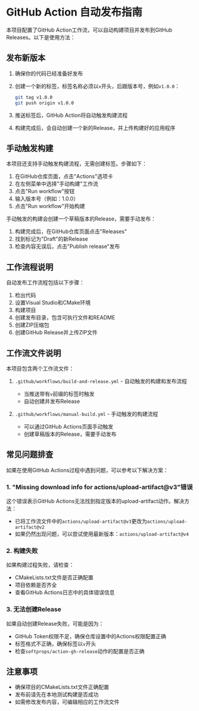 # GitHub Action 自动发布指南

本项目配置了GitHub Action工作流，可以自动构建项目并发布到GitHub Releases。以下是使用方法：

## 发布新版本

1. 确保你的代码已经准备好发布
2. 创建一个新的标签，标签名称必须以`v`开头，后跟版本号，例如`v1.0.0`：

   ```bash
   git tag v1.0.0
   git push origin v1.0.0
   ```

3. 推送标签后，GitHub Action将自动触发构建流程
4. 构建完成后，会自动创建一个新的Release，并上传构建好的应用程序

## 手动触发构建

本项目还支持手动触发构建流程，无需创建标签。步骤如下：

1. 在GitHub仓库页面，点击"Actions"选项卡
2. 在左侧菜单中选择"手动构建"工作流
3. 点击"Run workflow"按钮
4. 输入版本号（例如：1.0.0）
5. 点击"Run workflow"开始构建

手动触发的构建会创建一个草稿版本的Release，需要手动发布：

1. 构建完成后，在GitHub仓库页面点击"Releases"
2. 找到标记为"Draft"的新Release
3. 检查内容无误后，点击"Publish release"发布

## 工作流程说明

自动发布工作流程包括以下步骤：

1. 检出代码
2. 设置Visual Studio和CMake环境
3. 构建项目
4. 创建发布目录，包含可执行文件和README
5. 创建ZIP压缩包
6. 创建GitHub Release并上传ZIP文件

## 工作流文件说明

本项目包含两个工作流文件：

1. `.github/workflows/build-and-release.yml` - 自动触发的构建和发布流程
   - 当推送带有`v`前缀的标签时触发
   - 自动创建并发布Release

2. `.github/workflows/manual-build.yml` - 手动触发的构建流程
   - 可以通过GitHub Actions页面手动触发
   - 创建草稿版本的Release，需要手动发布

## 常见问题排查

如果在使用GitHub Actions过程中遇到问题，可以参考以下解决方案：

### 1. "Missing download info for actions/upload-artifact@v3"错误

这个错误表示GitHub Actions无法找到指定版本的upload-artifact动作。解决方法：

- 已将工作流文件中的`actions/upload-artifact@v3`更改为`actions/upload-artifact@v2`
- 如果仍然出现问题，可以尝试使用最新版本：`actions/upload-artifact@v4`

### 2. 构建失败

如果构建过程失败，请检查：

- CMakeLists.txt文件是否正确配置
- 项目依赖是否齐全
- 查看GitHub Actions日志中的具体错误信息

### 3. 无法创建Release

如果自动创建Release失败，可能是因为：

- GitHub Token权限不足，确保仓库设置中的Actions权限配置正确
- 标签格式不正确，确保标签以`v`开头
- 检查`softprops/action-gh-release`动作的配置是否正确

## 注意事项

- 确保项目的CMakeLists.txt文件正确配置
- 发布前请先在本地测试构建是否成功
- 如需修改发布内容，可编辑相应的工作流文件 